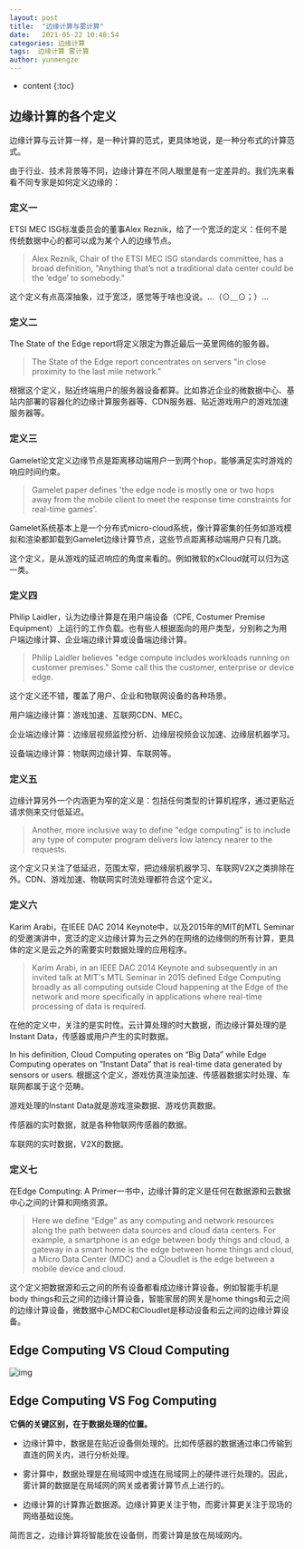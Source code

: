 ```yaml
---
layout: post
title:  "边缘计算与雾计算"
date:   2021-05-22 10:48:54
categories: 边缘计算
tags:  边缘计算 雾计算 
author: yunmengze
---
```


* content
{:toc}



## 边缘计算的各个定义

边缘计算与云计算一样，是一种计算的范式，更具体地说，是一种分布式的计算范式。

由于行业、技术背景等不同，边缘计算在不同人眼里是有一定差异的。我们先来看看不同专家是如何定义边缘的：





### 定义一

ETSI MEC ISG标准委员会的董事Alex Reznik，给了一个宽泛的定义：任何不是传统数据中心的都可以成为某个人的边缘节点。

> Alex Reznik, Chair of the ETSI MEC ISG standards committee, has a broad definition, "Anything that’s not a traditional data center could be the ‘edge’ to somebody."

这个定义有点高深抽象，过于宽泛，感觉等于啥也没说。…（⊙＿⊙；）…

### 定义二

The State of the Edge report将定义限定为靠近最后一英里网络的服务器。

> The State of the Edge report concentrates on servers "in close proximity to the last mile network."

根据这个定义，贴近终端用户的服务器设备都算。比如靠近企业的微数据中心、基站内部署的容器化的边缘计算服务器等、CDN服务器、贴近游戏用户的游戏加速服务器等。





### 定义三

Gamelet论文定义边缘节点是距离移动端用户一到两个hop，能够满足实时游戏的响应时间约束。

> Gamelet paper defines 'the edge node is mostly one or two hops away from the mobile client to meet the response time constraints for real-time games'.

Gamelet系统基本上是一个分布式micro-cloud系统，像计算密集的任务如游戏模拟和渲染都卸载到Gamelet边缘计算节点，这些节点距离移动端用户只有几跳。

这个定义，是从游戏的延迟响应的角度来看的。例如微软的xCloud就可以归为这一类。

### 定义四

Philip Laidler，认为边缘计算是在用户端设备（CPE, Costumer Premise Equipment）上运行的工作负载。也有些人根据面向的用户类型，分别称之为用户端边缘计算、企业端边缘计算或设备端边缘计算。

> Philip Laidler believes "edge compute includes workloads running on customer premises." Some call this the customer, enterprise or device edge.

这个定义还不错，覆盖了用户、企业和物联网设备的各种场景。

用户端边缘计算：游戏加速、互联网CDN、MEC。

企业端边缘计算：边缘层视频监控分析、边缘层视频会议加速、边缘层机器学习。

设备端边缘计算：物联网边缘计算、车联网等。

### 定义五

边缘计算另外一个内涵更为窄的定义是：包括任何类型的计算机程序，通过更贴近请求侧来交付低延迟。

> Another, more inclusive way to define "edge computing" is to include any type of computer program delivers low latency nearer to the requests.

这个定义只关注了低延迟，范围太窄，把边缘层机器学习、车联网V2X之类排除在外。CDN、游戏加速、物联网实时流处理都符合这个定义。

### 定义六

Karim Arabi，在IEEE DAC 2014 Keynote中，以及2015年的MIT的MTL Seminar的受邀演讲中，宽泛的定义边缘计算为云之外的在网络的边缘侧的所有计算，更具体的定义是云之外的需要实时数据处理的应用程序。

> Karim Arabi, in an IEEE DAC 2014 Keynote and subsequently in an invited talk at MIT's MTL Seminar in 2015 defined Edge Computing broadly as all computing outside Cloud happening at the Edge of the network and more specifically in applications where real-time processing of data is required.

在他的定义中，关注的是实时性。云计算处理的时大数据，而边缘计算处理的是Instant Data，传感器或用户产生的实时数据。

In his definition, Cloud Computing operates on “Big Data” while Edge Computing operates on “Instant Data” that is real-time data generated by sensors or users.
根据这个定义，游戏仿真渲染加速、传感器数据实时处理、车联网都属于这个范畴。

游戏处理的Instant Data就是游戏渲染数据、游戏仿真数据。

传感器的实时数据，就是各种物联网传感器的数据。

车联网的实时数据，V2X的数据。

### 定义七

在Edge Computing: A Primer一书中，边缘计算的定义是任何在数据源和云数据中心之间的计算和网络资源。

>Here we define “Edge” as any computing and network resources along the path between data sources and cloud data centers. For example, a smartphone is an edge between body things and cloud, a gateway in a smart home is the edge between home things and cloud, a Micro Data Center (MDC) and a Cloudlet is the edge between a mobile device and cloud.

这个定义把数据源和云之间的所有设备都看成边缘计算设备。例如智能手机是body things和云之间的边缘计算设备，智能家居的网关是home things和云之间的边缘计算设备，微数据中心MDC和Cloudlet是移动设备和云之间的边缘计算设备。



## Edge Computing VS Cloud Computing

![img](https://cdn.jsdelivr.net/gh/IT-YUNMENGZE/ImgDB/blog_img/5-1.jpg)


## Edge Computing VS Fog Computing
**它俩的关键区别，在于数据处理的位置。**

* 边缘计算中，数据是在贴近设备侧处理的。比如传感器的数据通过串口传输到直连的网关内，进行分析处理。

* 雾计算中，数据处理是在局域网中或连在局域网上的硬件进行处理的。因此，雾计算的数据是在局域网的网关或者雾计算节点上进行的。

* 边缘计算的计算靠近数据源。边缘计算更关注于物，而雾计算更关注于现场的网络基础设施。

简而言之，边缘计算将智能放在设备侧，而雾计算是放在局域网内。